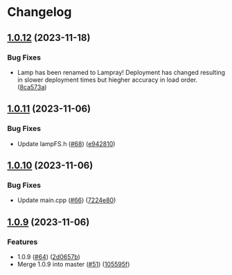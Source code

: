 # Changelog

## [1.0.12](https://github.com/CHollingworth/Lamp/compare/v1.0.11...v1.0.12) (2023-11-18)


### Bug Fixes

* Lamp has been renamed to Lampray! Deployment has changed resulting in slower deployment times but hiegher accuracy in load order. ([8ca573a](https://github.com/CHollingworth/Lamp/commit/8ca573ad83dd3e3f41cf326cee2b607cf735ad78))

## [1.0.11](https://github.com/CHollingworth/Lamp/compare/v1.0.10...v1.0.11) (2023-11-06)


### Bug Fixes

* Update lampFS.h ([#68](https://github.com/CHollingworth/Lamp/issues/68)) ([e942810](https://github.com/CHollingworth/Lamp/commit/e9428107c4ad7927278f1f80491dcdaec0b713a0))

## [1.0.10](https://github.com/CHollingworth/Lamp/compare/v1.0.9...v1.0.10) (2023-11-06)


### Bug Fixes

* Update main.cpp ([#66](https://github.com/CHollingworth/Lamp/issues/66)) ([7224e80](https://github.com/CHollingworth/Lamp/commit/7224e809b0d93a4e2ab3d2f48a37e06f15df56fd))

## [1.0.9](https://github.com/CHollingworth/Lamp/compare/v1.0.8...v1.0.9) (2023-11-06)


### Features

* 1.0.9 ([#64](https://github.com/CHollingworth/Lamp/issues/64)) ([2d0657b](https://github.com/CHollingworth/Lamp/commit/2d0657b5e3acfeca87945fb471402b277a25a620))
* Merge 1.0.9 into master ([#51](https://github.com/CHollingworth/Lamp/issues/51)) ([105595f](https://github.com/CHollingworth/Lamp/commit/105595f6eee4e3a7c5e3bee2ea604e984d87fc06))
